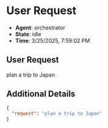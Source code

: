 # User Request

- **Agent**: orchestrator
- **State**: idle
- **Time**: 3/25/2025, 7:59:02 PM

## User Request

plan a trip to Japan

## Additional Details

```json
{
  "request": "plan a trip to Japan"
}
```

